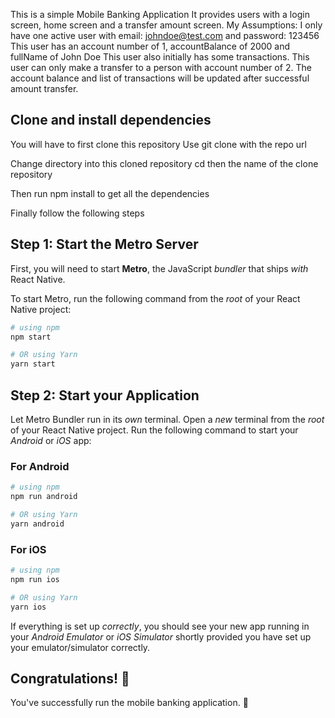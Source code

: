 This is a simple Mobile Banking Application
It provides users with a login screen, home screen and a transfer amount screen.
My Assumptions: 
I only have one active user with email: johndoe@test.com and password: 123456
This user has an account number of 1, accountBalance of 2000 and fullName of John Doe
This user also initially has some transactions.
This user can only make a transfer to a person with account number of 2.
The account balance and list of transactions will be updated after successful amount transfer.

## Clone and install dependencies
You will have to first clone this repository
Use git clone with the repo url

Change directory into this cloned repository
cd then the name of the clone repository

Then run npm install to get all the dependencies

Finally follow the following steps

## Step 1: Start the Metro Server

First, you will need to start **Metro**, the JavaScript _bundler_ that ships _with_ React Native.

To start Metro, run the following command from the _root_ of your React Native project:

```bash
# using npm
npm start

# OR using Yarn
yarn start
```

## Step 2: Start your Application

Let Metro Bundler run in its _own_ terminal. Open a _new_ terminal from the _root_ of your React Native project. Run the following command to start your _Android_ or _iOS_ app:

### For Android

```bash
# using npm
npm run android

# OR using Yarn
yarn android
```

### For iOS

```bash
# using npm
npm run ios

# OR using Yarn
yarn ios
```

If everything is set up _correctly_, you should see your new app running in your _Android Emulator_ or _iOS Simulator_ shortly provided you have set up your emulator/simulator correctly.

## Congratulations! :tada:

You've successfully run the mobile banking application. :partying_face:


